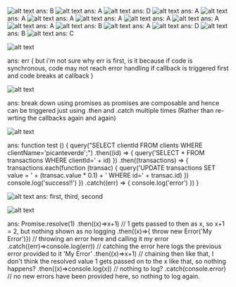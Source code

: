 ![alt text](imgs/1.png?raw=true 'start')
ans: B
![alt text](imgs/2.png?raw=true 'start')
ans: A
![alt text](imgs/3.png?raw=true 'start')
ans: D
![alt text](imgs/4.png?raw=true 'start')
ans: A
![alt text](imgs/5.png?raw=true 'start')
ans: A
![alt text](imgs/6.png?raw=true 'start')
ans: A
![alt text](imgs/7.png?raw=true 'start')
ans: A
![alt text](imgs/8.png?raw=true 'start')
ans: A
![alt text](imgs/9.png?raw=true 'start')
ans: A
![alt text](imgs/10.png?raw=true 'start')
ans: A
![alt text](imgs/11.png?raw=true 'start')
ans: B
![alt text](imgs/12.png?raw=true 'start')
ans: A
![alt text](imgs/13.png?raw=true 'start')
ans: D
![alt text](imgs/14.png?raw=true 'start')
ans: B
![alt text](imgs/15.png?raw=true 'start')
ans: C

![alt text](imgs/16.png?raw=true 'start')
<br />

ans: err ( but i'm not sure why err is first, is it because if code is synchronous, code may not reach error handling if callback is triggered first and code breaks at callback )

![alt text](imgs/17.png?raw=true 'start')

ans: break down using promises as promises are composable and hence can be triggered just using .then and .catch multiple times (Rather than re-wrting the callbacks again and again)

![alt text](imgs/18.png?raw=true 'start')

ans:
function test () {
  query("SELECT clientId FROM clients WHERE clientName='picanteverde';")
  .then((id) => {
    query('SELECT * FROM transactions WHERE clientId=' + id)
  })
  .then((transactions) => {
    transactions.each(function (transac) {
      query('UPDATE transactions SET value = ' + (transac.value * 0.1) + ' WHERE id=' + transac.id)
    })
    console.log('success!!')
  })
  .catch((err) => {
      console.log('error')
    })
}

![alt text](imgs/19.png?raw=true 'start')
ans: first, third, second

![alt text](imgs/20.png?raw=true 'start')

ans:
Promise.resolve(1)
.then((x)=>x+1) // 1 gets passed to then as x, so x+1 = 2, but nothing shown as no logging
.then((x)=>{ throw new Error('My Error')}) // throwing an error here and calling it my error
.catch((err)=>console.log(err)) // catching the error here logs the previous error provided to it 'My Error'
.then((x)=>x+1) // chaining then like that, I don't think the resolved value 1 gets passed on to the x like that, so nothing happens?
.then((x)=>console.log(x)) // nothing to log?
.catch(console.error) // no new errors have been provided here, so nothing to log again.
